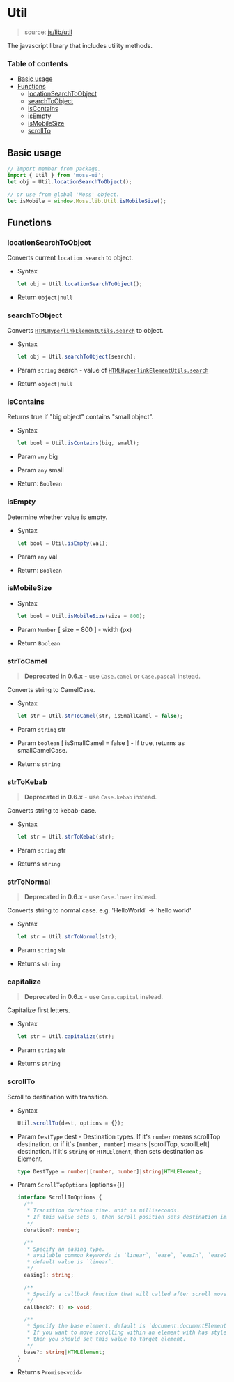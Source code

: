 # Util

> source: [js/lib/util](../../src/js/lib/util.js)

The javascript library that includes utility methods.

### Table of contents

- [Basic usage](#basic-usage)
- [Functions](#functions)
  - [locationSearchToObject](#locationsearchtoobject)
  - [searchToObject](#searchtoobject)
  - [isContains](#iscontains)
  - [isEmpty](#isempty)
  - [isMobileSize](#ismobilesize)
  - [scrollTo](#scrollTo)

## Basic usage

``` js
// Import member from package.
import { Util } from 'moss-ui';
let obj = Util.locationSearchToObject();

// or use from global 'Moss' object.
let isMobile = window.Moss.lib.Util.isMobileSize();
```

## Functions

### locationSearchToObject

Converts current `location.search` to object.

- Syntax

  ``` js
  let obj = Util.locationSearchToObject();
  ```

- Return `Object|null`

### searchToObject

Converts [`HTMLHyperlinkElementUtils.search`] to object.

- Syntax

  ``` js
  let obj = Util.searchToObject(search);
  ```

- Param `string` search - value of [`HTMLHyperlinkElementUtils.search`]
- Return `object|null`

### isContains

Returns true if "big object" contains "small object".

- Syntax

  ``` js
  let bool = Util.isContains(big, small);
  ```

- Param `any` big
- Param `any` small
- Return: `Boolean`

### isEmpty

Determine whether value is empty.

- Syntax

  ``` js
  let bool = Util.isEmpty(val);
  ```

- Param `any` val
- Return: `Boolean`

### isMobileSize

- Syntax

  ``` js
  let bool = Util.isMobileSize(size = 800);
  ```

- Param `Number` [ size = 800 ] - width (px)
- Return `Boolean`

### strToCamel

> **Deprecated in 0.6.x** - use `Case.camel` or `Case.pascal` instead.

Converts string to CamelCase.

- Syntax

  ``` js
  let str = Util.strToCamel(str, isSmallCamel = false);
  ```

- Param `string` str
- Param `boolean` [ isSmallCamel = false ] - If true, returns as smallCamelCase.
- Returns `string`

### strToKebab

> **Deprecated in 0.6.x** - use `Case.kebab` instead.

Converts string to kebab-case.

- Syntax

  ``` js
  let str = Util.strToKebab(str);
  ```

- Param `string` str
- Returns `string`

### strToNormal

> **Deprecated in 0.6.x** - use `Case.lower` instead.

Converts string to normal case. e.g. 'HelloWorld' -> 'hello world'

- Syntax

  ``` js
  let str = Util.strToNormal(str);
  ```

- Param `string` str
- Returns `string`

### capitalize

> **Deprecated in 0.6.x** - use `Case.capital` instead.

Capitalize first letters.

- Syntax

  ``` js
  let str = Util.capitalize(str);
  ```

- Param `string` str
- Returns `string`

### scrollTo

Scroll to destination with transition.

- Syntax

  ``` js
  Util.scrollTo(dest, options = {});
  ```

- Param `DestType` dest - Destination types. If it's `number` means scrollTop destination. or if it's `[number, number]` means [scrollTop, scrollLeft] destination. If it's `string` or `HTMLElement`, then sets destination as Element.

  ``` ts
  type DestType = number|[number, number]|string|HTMLElement;
  ```

- Param `ScrollTopOptions` [options={}]

  ``` ts
  interface ScrollToOptions {
    /** 
     * Transition duration time. unit is milliseconds.
     * If this value sets 0, then scroll position sets destination immediately.
     */
    duration?: number;

    /**
     * Specify an easing type.
     * available common keywords is `linear`, `ease`, `easIn`, `easeOut` or `easeInOut`.
     * default value is `linear`.
     */
    easing?: string;

    /**
     * Specify a callback function that will called after scroll moved done.
     */
    callback?: () => void;

    /**
     * Specify the base element. default is `document.documentElement`.
     * If you want to move scrolling within an element with has style such as `overflow: auto;`,
     * then you should set this value to target element.
     */
    base?: string|HTMLElement;
  }
  ```

- Returns `Promise<void>`

[`HTMLHyperlinkElementUtils.search`]: https://developer.mozilla.org/en-US/docs/Web/API/HTMLHyperlinkElementUtils/search
